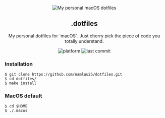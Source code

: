<p align="center">
  <img src="screenshot.png" alt="My personal macOS dotfiles">
</p>

<h2 align="center">.dotfiles</h2>
<div align="center">
My personal dotfiles for `macOS`. Just cherry pick the piece of code you totally understand.

![platform](https://img.shields.io/badge/platform-macOS-blue)
![last commit](https://img.shields.io/github/last-commit/namluu25/dotfiles)
</div>

### Installation

```shell
$ git clone https://github.com/namluu25/dotfiles.git
$ cd dotfiles/
$ make install
```

### MacOS default
```shell
$ cd $HOME
$ ./.macos
```
